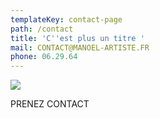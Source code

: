 ```yaml
---
templateKey: contact-page
path: /contact
title: 'C''est plus un titre '
mail: CONTACT@MANOEL-ARTISTE.FR
phone: 06.29.64
---
```

![](/img/72762795-abstract-3d-geometric-retro-red-origami-background-nature-tone.jpg)

PRENEZ CONTACT
